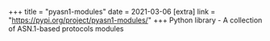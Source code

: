 +++
title = "pyasn1-modules"
date = 2021-03-06
[extra]
link = "https://pypi.org/project/pyasn1-modules/"
+++
Python library - A collection of ASN.1-based protocols modules

